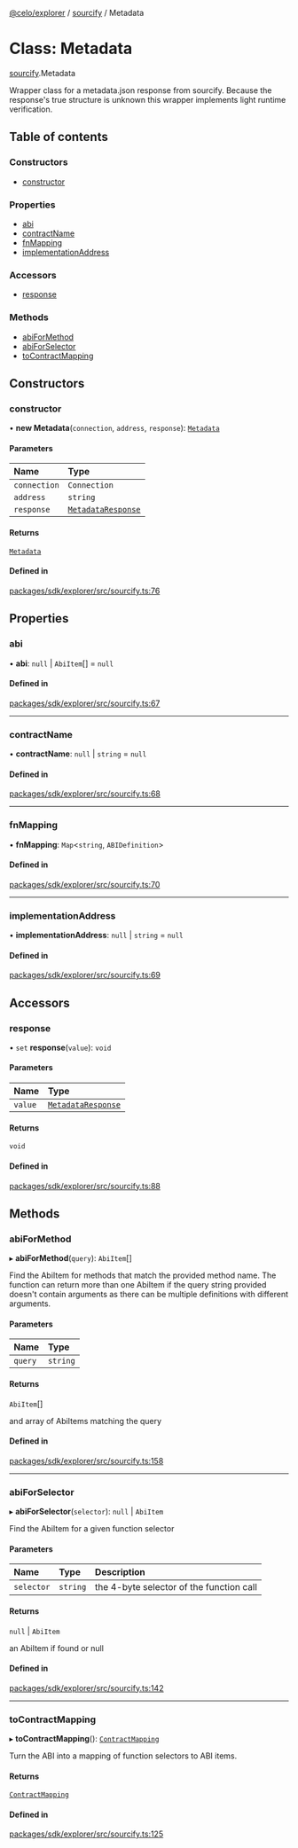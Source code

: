 [@celo/explorer](../README.md) / [sourcify](../modules/sourcify.md) / Metadata

# Class: Metadata

[sourcify](../modules/sourcify.md).Metadata

Wrapper class for a metadata.json response from sourcify.
Because the response's true structure is unknown this wrapper implements
light runtime verification.

## Table of contents

### Constructors

- [constructor](sourcify.Metadata.md#constructor)

### Properties

- [abi](sourcify.Metadata.md#abi)
- [contractName](sourcify.Metadata.md#contractname)
- [fnMapping](sourcify.Metadata.md#fnmapping)
- [implementationAddress](sourcify.Metadata.md#implementationaddress)

### Accessors

- [response](sourcify.Metadata.md#response)

### Methods

- [abiForMethod](sourcify.Metadata.md#abiformethod)
- [abiForSelector](sourcify.Metadata.md#abiforselector)
- [toContractMapping](sourcify.Metadata.md#tocontractmapping)

## Constructors

### constructor

• **new Metadata**(`connection`, `address`, `response`): [`Metadata`](sourcify.Metadata.md)

#### Parameters

| Name | Type |
| :------ | :------ |
| `connection` | `Connection` |
| `address` | `string` |
| `response` | [`MetadataResponse`](../interfaces/sourcify.MetadataResponse.md) |

#### Returns

[`Metadata`](sourcify.Metadata.md)

#### Defined in

[packages/sdk/explorer/src/sourcify.ts:76](https://github.com/celo-org/developer-tooling/blob/master/packages/sdk/explorer/src/sourcify.ts#L76)

## Properties

### abi

• **abi**: ``null`` \| `AbiItem`[] = `null`

#### Defined in

[packages/sdk/explorer/src/sourcify.ts:67](https://github.com/celo-org/developer-tooling/blob/master/packages/sdk/explorer/src/sourcify.ts#L67)

___

### contractName

• **contractName**: ``null`` \| `string` = `null`

#### Defined in

[packages/sdk/explorer/src/sourcify.ts:68](https://github.com/celo-org/developer-tooling/blob/master/packages/sdk/explorer/src/sourcify.ts#L68)

___

### fnMapping

• **fnMapping**: `Map`\<`string`, `ABIDefinition`\>

#### Defined in

[packages/sdk/explorer/src/sourcify.ts:70](https://github.com/celo-org/developer-tooling/blob/master/packages/sdk/explorer/src/sourcify.ts#L70)

___

### implementationAddress

• **implementationAddress**: ``null`` \| `string` = `null`

#### Defined in

[packages/sdk/explorer/src/sourcify.ts:69](https://github.com/celo-org/developer-tooling/blob/master/packages/sdk/explorer/src/sourcify.ts#L69)

## Accessors

### response

• `set` **response**(`value`): `void`

#### Parameters

| Name | Type |
| :------ | :------ |
| `value` | [`MetadataResponse`](../interfaces/sourcify.MetadataResponse.md) |

#### Returns

`void`

#### Defined in

[packages/sdk/explorer/src/sourcify.ts:88](https://github.com/celo-org/developer-tooling/blob/master/packages/sdk/explorer/src/sourcify.ts#L88)

## Methods

### abiForMethod

▸ **abiForMethod**(`query`): `AbiItem`[]

Find the AbiItem for methods that match the provided method name.
The function can return more than one AbiItem if the query string
provided doesn't contain arguments as there can be multiple
definitions with different arguments.

#### Parameters

| Name | Type |
| :------ | :------ |
| `query` | `string` |

#### Returns

`AbiItem`[]

and array of AbiItems matching the query

#### Defined in

[packages/sdk/explorer/src/sourcify.ts:158](https://github.com/celo-org/developer-tooling/blob/master/packages/sdk/explorer/src/sourcify.ts#L158)

___

### abiForSelector

▸ **abiForSelector**(`selector`): ``null`` \| `AbiItem`

Find the AbiItem for a given function selector

#### Parameters

| Name | Type | Description |
| :------ | :------ | :------ |
| `selector` | `string` | the 4-byte selector of the function call |

#### Returns

``null`` \| `AbiItem`

an AbiItem if found or null

#### Defined in

[packages/sdk/explorer/src/sourcify.ts:142](https://github.com/celo-org/developer-tooling/blob/master/packages/sdk/explorer/src/sourcify.ts#L142)

___

### toContractMapping

▸ **toContractMapping**(): [`ContractMapping`](../interfaces/base.ContractMapping.md)

Turn the ABI into a mapping of function selectors to ABI items.

#### Returns

[`ContractMapping`](../interfaces/base.ContractMapping.md)

#### Defined in

[packages/sdk/explorer/src/sourcify.ts:125](https://github.com/celo-org/developer-tooling/blob/master/packages/sdk/explorer/src/sourcify.ts#L125)
